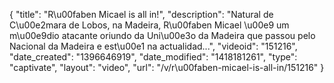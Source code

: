 {
    "title": "R\u00faben Micael is all in!",
    "description": "Natural de C\u00e2mara de Lobos, na Madeira, R\u00faben Micael \u00e9 um m\u00e9dio atacante oriundo da Uni\u00e3o da Madeira que passou pelo Nacional da Madeira e est\u00e1 na actualidad...",
    "videoid": "151216",
    "date_created": "1396646919",
    "date_modified": "1418181261",
    "type": "captivate",
    "layout": "video",
    "url": "\/v\/r\u00faben-micael-is-all-in\/151216"
}